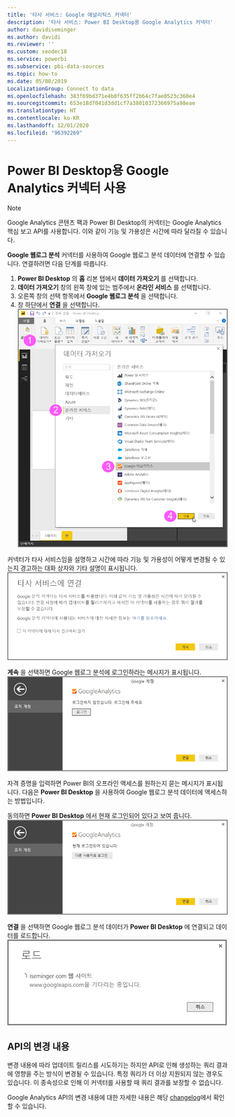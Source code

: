 ```yaml
---
title: '타사 서비스: Google 애널리틱스 커넥터'
description: '타사 서비스: Power BI Desktop용 Google Analytics 커넥터'
author: davidiseminger
ms.author: davidi
ms.reviewer: ''
ms.custom: seodec18
ms.service: powerbi
ms.subservice: pbi-data-sources
ms.topic: how-to
ms.date: 05/08/2019
LocalizationGroup: Connect to data
ms.openlocfilehash: 383f69bd371e4b0f635ff2b64c7fae0523c360e4
ms.sourcegitcommit: 653e18d7041d3dd1cf7a38010372366975a98eae
ms.translationtype: HT
ms.contentlocale: ko-KR
ms.lasthandoff: 12/01/2020
ms.locfileid: "96392269"
---
```

# <a name="use-the-google-analytics-connector-for-power-bi-desktop"></a>Power BI Desktop용 Google Analytics 커넥터 사용
> [!NOTE]
> Google Analytics 콘텐츠 팩과 Power BI Desktop의 커넥터는 Google Analytics 핵심 보고 API를 사용합니다. 이와 같이 기능 및 가용성은 시간에 따라 달라질 수 있습니다.

**Google 웹로그 분석** 커넥터를 사용하여 Google 웹로그 분석 데이터에 연결할 수 있습니다. 연결하려면 다음 단계를 따릅니다.

1. **Power BI Desktop** 의 **홈** 리본 탭에서 **데이터 가져오기** 를 선택합니다.
2. **데이터 가져오기** 창의 왼쪽 창에 있는 범주에서 **온라인 서비스** 를 선택합니다.
3. 오른쪽 창의 선택 항목에서 **Google 웹로그 분석** 을 선택합니다.
4. 창 하단에서 **연결** 을 선택합니다.  
   ![Google 애널리틱스가 선택되어 있고 연결 단추가 포함된 데이터 가져오기 리본을 보여 주는 홈 탭의 스크린샷.](media/service-google-analytics-connector/tps_googleanalytics_1.png)

커넥터가 타사 서비스임을 설명하고 시간에 따라 기능 및 가용성이 어떻게 변경될 수 있는지 경고하는 대화 상자와 기타 설명이 표시됩니다.  
![커넥터가 타사 서비스에 의존한다는 경고를 보여 주는 연결 대화 상자의 스크린샷.](media/service-google-analytics-connector/tps_googleanalytics_2.png)

**계속** 을 선택하면 Google 웹로그 분석에 로그인하라는 메시지가 표시됩니다.  
![연결하려면 로그인해야 함을 보여 주는 Google 애널리틱스 프롬프트의 스크린샷.](media/service-google-analytics-connector/tps_googleanalytics_3.png)

자격 증명을 입력하면 Power BI의 오프라인 액세스를 원하는지 묻는 메시지가 표시됩니다. 다음은 **Power BI Desktop** 을 사용하여 Google 웹로그 분석 데이터에 액세스하는 방법입니다.  

동의하면 **Power BI Desktop** 에서 현재 로그인되어 있다고 보여 줍니다.  
![로그인되어 있음을 보여 주는 Google 애널리틱스 프롬프트의 스크린샷.](media/service-google-analytics-connector/tps_googleanalytics_5.png)

**연결** 을 선택하면 Google 웹로그 분석 데이터가 **Power BI Desktop** 에 연결되고 데이터를 로드합니다.  
![Google 애널리틱스 데이터가 연결되고 로드 중임을 보여 주는 로드 대화 상자의 스크린샷.](media/service-google-analytics-connector/tps_googleanalytics_6.png)

## <a name="changes-to-the-api"></a>API의 변경 내용
변경 내용에 따라 업데이트 릴리스를 시도하기는 하지만 API로 인해 생성하는 쿼리 결과에 영향을 주는 방식이 변경될 수 있습니다. 특정 쿼리가 더 이상 지원되지 않는 경우도 있습니다. 이 종속성으로 인해 이 커넥터를 사용할 때 쿼리 결과를 보장할 수 없습니다.

Google Analytics API의 변경 내용에 대한 자세한 내용은 해당 [changelog](https://developers.google.com/analytics/devguides/changelog)에서 확인할 수 있습니다.

